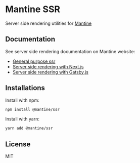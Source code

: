 # Mantine SSR

Server side rendering utilities for [Mantine](https://mantine.dev/)

## Documentation

See server side rendering documentation on Mantine website:

- [General purpose ssr](https://mantine.dev/theming/ssr/)
- [Server side rendering with Next.js](https://mantine.dev/theming/next/)
- [Server side rendering with Gatsby.js](https://mantine.dev/theming/gatsby/)

## Installations

Install with npm:

```sh
npm install @mantine/ssr
```

Install with yarn:

```sh
yarn add @mantine/ssr
```

## License

MIT
